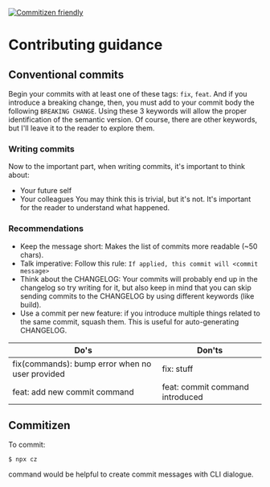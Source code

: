 [![Commitizen friendly](https://img.shields.io/badge/commitizen-friendly-brightgreen.svg)](http://commitizen.github.io/cz-cli/)

# Contributing guidance

## Conventional commits

Begin your commits with at least one of these tags: `fix`, `feat`. And if you introduce a breaking change, then, you must add to your commit body the following `BREAKING CHANGE`. Using these 3 keywords will allow the proper identification of the semantic version. Of course, there are other keywords, but I'll leave it to the reader to explore them.

### Writing commits

Now to the important part, when writing commits, it's important to think about:

- Your future self
- Your colleagues
  You may think this is trivial, but it's not. It's important for the reader to understand what happened.

### Recommendations

- Keep the message short: Makes the list of commits more readable (~50 chars).
- Talk imperative: Follow this rule: `If applied, this commit will <commit message>`
- Think about the CHANGELOG: Your commits will probably end up in the changelog so try writing for it, but also keep in mind that you can skip sending commits to the CHANGELOG by using different keywords (like build).
- Use a commit per new feature: if you introduce multiple things related to the same commit, squash them. This is useful for auto-generating CHANGELOG.

| Do's                                            | Don'ts                          |
| ----------------------------------------------- | ------------------------------- |
| fix(commands): bump error when no user provided | fix: stuff                      |
| feat: add new commit command                    | feat: commit command introduced |

## Commitizen

To commit:

```
$ npx cz
```

command would be helpful to create commit messages with CLI dialogue.
